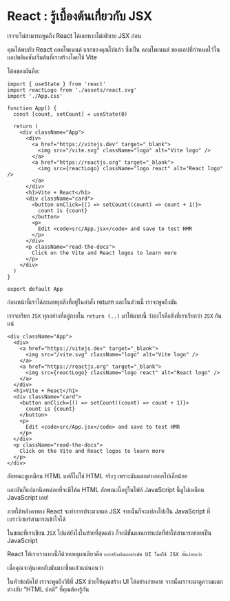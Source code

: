 # React : รู้เบื้องต้นเกี่ยวกับ JSX

เราจะไม่สามารถพูดถึง React ได้เลยหากไม่อธิบาย JSX ก่อน

คุณได้พบกับ React คอมโพเนนต์ แรกของคุณไปแล้ว ซึ่งเป็น คอมโพเนนต์ ของแอปที่กำหนดไว้ในแอปพลิเคชันเริ่มต้นที่เราสร้างโดยใช้ Vite

โค้ดของมันคือ:

```
import { useState } from 'react'
import reactLogo from './assets/react.svg'
import './App.css'

function App() {
  const [count, setCount] = useState(0)

  return (
    <div className="App">
      <div>
        <a href="https://vitejs.dev" target="_blank">
          <img src="/vite.svg" className="logo" alt="Vite logo" />
        </a>
        <a href="https://reactjs.org" target="_blank">
          <img src={reactLogo} className="logo react" alt="React logo" />
        </a>
      </div>
      <h1>Vite + React</h1>
      <div className="card">
        <button onClick={() => setCount((count) => count + 1)}>
          count is {count}
        </button>
        <p>
          Edit <code>src/App.jsx</code> and save to test HMR
        </p>
      </div>
      <p className="read-the-docs">
        Click on the Vite and React logos to learn more
      </p>
    </div>
  )
}

export default App
```

ก่อนหน้านี้เราได้ละเลยทุกสิ่งที่อยู่ในคำสั่ง return และในส่วนนี้ เราจะพูดถึงมัน

เราจะเรียก `JSX` ทุกอย่างที่อยู่ภายใน `return (..)` มาให้แบบนี้ ว่าอะไรคือสิ่งที่เราเรียกว่า `JSX` กันแน่

```
<div className="App">
  <div>
    <a href="https://vitejs.dev" target="_blank">
      <img src="/vite.svg" className="logo" alt="Vite logo" />
    </a>
    <a href="https://reactjs.org" target="_blank">
      <img src={reactLogo} className="logo react" alt="React logo" />
    </a>
  </div>
  <h1>Vite + React</h1>
  <div className="card">
    <button onClick={() => setCount((count) => count + 1)}>
      count is {count}
    </button>
    <p>
      Edit <code>src/App.jsx</code> and save to test HMR
    </p>
  </div>
  <p className="read-the-docs">
    Click on the Vite and React logos to learn more
  </p>
</div>
```

ลักษณะดูเหมือน HTML แต่ก็ไม่ใช่ HTML จริงๆ เพราะมันแตกต่างออกไปเล็กน้อย

และมันก็แปลกนิดหน่อยที่จะมีโค้ด HTML ลักษณะนี้อยู่ในไฟล์ JavaScript นี่ดูไม่เหมือน JavaScript เลย!

ภายใต้หลังคาของ React จะทำการประมวลผล JSX จากนั้นก็จะแปลงไปเป็น JavaScript ที่เบราว์เซอร์สามารถเข้าใจได้

ในขณะที่เราเขียน `JSX` ไปแต่ยังไงในท้ายที่สุดแล้ว ก็จะมีขั้นตอนการแปลที่ทำให้สามารถย่อยเป็น JavaScript

React ให้เราเราแบบนี้ก็ด้วยเหตุผลเดียวคือ `การสร้างอินเทอร์เฟซ UI โดยใช้ JSX นั้นง่ายกว่า`

เมื่อคุณจะคุ้นเคยกับมันมากขึ้นแล้วแน่นอนว่า

ในหัวข้อถัดไป เราจะพูดถึงวิธีที่ JSX ช่วยให้คุณสร้าง UI ได้อย่างง่ายดาย จากนั้นเราจะมาดูความแตกต่างกับ “HTML ปกติ” ที่คุณต้องรู้กัน

